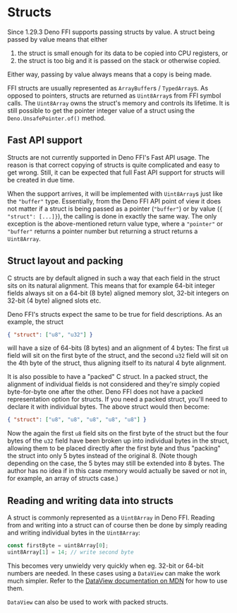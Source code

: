 # Structs

Since 1.29.3 Deno FFI supports passing structs by value. A struct being passed
by value means that either

1. the struct is small enough for its data to be copied into CPU registers, or
1. the struct is too big and it is passed on the stack or otherwise copied.

Either way, passing by value always means that a copy is being made.

FFI structs are usually represented as `ArrayBuffer`s / `TypedArray`s. As
opposed to pointers, structs are returned as `Uint8Array`s from FFI symbol
calls. The `Uint8Array` owns the struct's memory and controls its lifetime. It
is still possible to get the pointer integer value of a struct using the
`Deno.UnsafePointer.of()` method.

## Fast API support

Structs are not currently supported in Deno FFI's Fast API usage. The reason is
that correct copying of structs is quite complicated and easy to get wrong.
Still, it can be expected that full Fast API support for structs will be created
in due time.

When the support arrives, it will be implemented with `Uint8Array`s just like
the `"buffer"` type. Essentially, from the Deno FFI API point of view it does
not matter if a struct is being passed as a pointer (`"buffer"`) or by value
(`{ "struct": [...]}`), the calling is done in exactly the same way. The only
exception is the above-mentioned return value type, where a `"pointer"` or
`"buffer"` returns a pointer number but returning a struct returns a
`Uint8Array`.

## Struct layout and packing

C structs are by default aligned in such a way that each field in the struct
sits on its natural alignment. This means that for example 64-bit integer fields
always sit on a 64-bit (8 byte) aligned memory slot, 32-bit integers on 32-bit
(4 byte) aligned slots etc.

Deno FFI's structs expect the same to be true for field descriptions. As an
example, the struct

```json
{ "struct": ["u8", "u32"] }
```

will have a size of 64-bits (8 bytes) and an alignment of 4 bytes: The first
`u8` field will sit on the first byte of the struct, and the second `u32` field
will sit on the 4th byte of the struct, thus aligning itself to its natural 4
byte alignment.

It is also possible to have a "packed" C struct. In a packed struct, the
alignment of individual fields is not considered and they're simply copied
byte-for-byte one after the other. Deno FFI does not have a packed
representation option for structs. If you need a packed struct, you'll need to
declare it with individual bytes. The above struct would then become:

```json
{ "struct": ["u8", "u8", "u8", "u8", "u8"] }
```

Now the again the first `u8` field sits on the first byte of the struct but the
four bytes of the `u32` field have been broken up into individual bytes in the
struct, allowing them to be placed directly after the first byte and thus
"packing" the struct into only 5 bytes instead of the original 8. (Note though
depending on the case, the 5 bytes may still be extended into 8 bytes. The
author has no idea if in this case memory would actually be saved or not in, for
example, an array of structs case.)

## Reading and writing data into structs

A struct is commonly represented as a `Uint8Array` in Deno FFI. Reading from and
writing into a struct can of course then be done by simply reading and writing
individual bytes in the `Uint8Array`:

```ts
const firstByte = uint8Array[0];
uint8Array[1] = 14; // write second byte
```

This becomes very unwieldy very quickly when eg. 32-bit or 64-bit numbers are
needed. In these cases using a `DataView` can make the work much simpler. Refer
to the
[DataView documentation on MDN](https://developer.mozilla.org/en-US/docs/Web/JavaScript/Reference/Global_Objects/DataView)
for how to use them.

`DataView` can also be used to work with packed structs.
